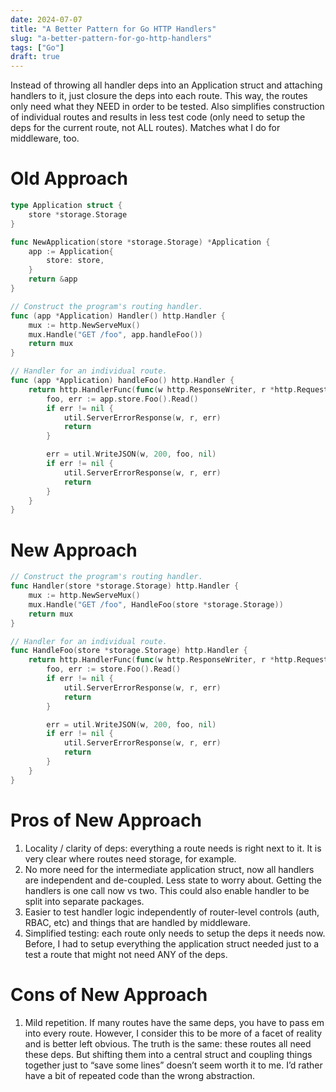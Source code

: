 ```yaml
---
date: 2024-07-07
title: "A Better Pattern for Go HTTP Handlers"
slug: "a-better-pattern-for-go-http-handlers"
tags: ["Go"]
draft: true
---
```


Instead of throwing all handler deps into an Application struct and attaching handlers to it, just closure the deps into each route.
This way, the routes only need what they NEED in order to be tested.
Also simplifies construction of individual routes and results in less test code (only need to setup the deps for the current route, not ALL routes).
Matches what I do for middleware, too.

# Old Approach

```go
type Application struct {
    store *storage.Storage
}

func NewApplication(store *storage.Storage) *Application {
    app := Application{
        store: store,
    }
    return &app
}

// Construct the program's routing handler.
func (app *Application) Handler() http.Handler {
    mux := http.NewServeMux()
    mux.Handle("GET /foo", app.handleFoo())
    return mux
}

// Handler for an individual route.
func (app *Application) handleFoo() http.Handler {
    return http.HandlerFunc(func(w http.ResponseWriter, r *http.Request) {
        foo, err := app.store.Foo().Read()
        if err != nil {
            util.ServerErrorResponse(w, r, err)
			return
        }

        err = util.WriteJSON(w, 200, foo, nil)
		if err != nil {
			util.ServerErrorResponse(w, r, err)
			return
		}
    }
}
```

# New Approach

```go
// Construct the program's routing handler.
func Handler(store *storage.Storage) http.Handler {
    mux := http.NewServeMux()
    mux.Handle("GET /foo", HandleFoo(store *storage.Storage))
    return mux
}

// Handler for an individual route.
func HandleFoo(store *storage.Storage) http.Handler {
    return http.HandlerFunc(func(w http.ResponseWriter, r *http.Request) {
        foo, err := store.Foo().Read()
        if err != nil {
            util.ServerErrorResponse(w, r, err)
			return
        }

        err = util.WriteJSON(w, 200, foo, nil)
		if err != nil {
			util.ServerErrorResponse(w, r, err)
			return
		}
    }
}
```

# Pros of New Approach

1. Locality / clarity of deps: everything a route needs is right next to it. It is very clear where routes need storage, for example.
2. No more need for the intermediate application struct, now all handlers are independent and de-coupled. Less state to worry about. Getting the handlers is one call now vs two. This could also enable handler to be split into separate packages.
3. Easier to test handler logic independently of router-level controls (auth, RBAC, etc) and things that are handled by middleware.
4. Simplified testing: each route only needs to setup the deps it needs now. Before, I had to setup everything the application struct needed just to a test a route that might not need ANY of the deps.

# Cons of New Approach

1. Mild repetition. If many routes have the same deps, you have to pass em into every route. However, I consider this to be more of a facet of reality and is better left obvious. The truth is the same: these routes all need these deps. But shifting them into a central struct and coupling things together just to “save some lines” doesn’t seem worth it to me. I’d rather have a bit of repeated code than the wrong abstraction.

